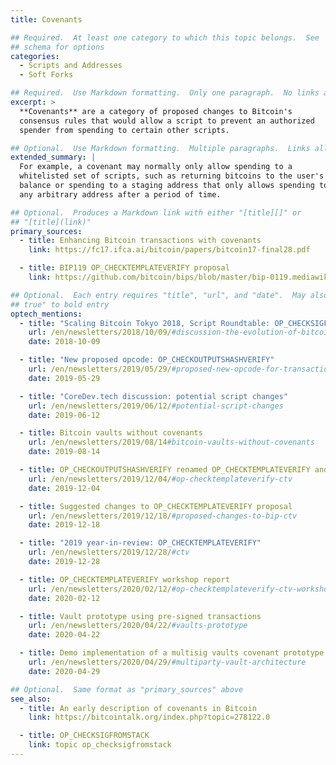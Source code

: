 ```yaml
---
title: Covenants

## Required.  At least one category to which this topic belongs.  See
## schema for options
categories:
  - Scripts and Addresses
  - Soft Forks

## Required.  Use Markdown formatting.  Only one paragraph.  No links allowed.
excerpt: >
  **Covenants** are a category of proposed changes to Bitcoin's
  consensus rules that would allow a script to prevent an authorized
  spender from spending to certain other scripts.

## Optional.  Use Markdown formatting.  Multiple paragraphs.  Links allowed.
extended_summary: |
  For example, a covenant may normally only allow spending to a
  whitelisted set of scripts, such as returning bitcoins to the user's own
  balance or spending to a staging address that only allows spending to
  any arbitrary address after a period of time.

## Optional.  Produces a Markdown link with either "[title][]" or
## "[title](link)"
primary_sources:
  - title: Enhancing Bitcoin transactions with covenants
    link: https://fc17.ifca.ai/bitcoin/papers/bitcoin17-final28.pdf

  - title: BIP119 OP_CHECKTEMPLATEVERIFY proposal
    link: https://github.com/bitcoin/bips/blob/master/bip-0119.mediawiki

## Optional.  Each entry requires "title", "url", and "date".  May also use "feature:
## true" to bold entry
optech_mentions:
  - title: "Scaling Bitcoin Tokyo 2018, Script Roundtable: OP_CHECKSIGFROMSTACK"
    url: /en/newsletters/2018/10/09/#discussion-the-evolution-of-bitcoin-script
    date: 2018-10-09

  - title: "New proposed opcode: OP_CHECKOUTPUTSHASHVERIFY"
    url: /en/newsletters/2019/05/29/#proposed-new-opcode-for-transaction-output-commitments
    date: 2019-05-29

  - title: "CoreDev.tech discussion: potential script changes"
    url: /en/newsletters/2019/06/12/#potential-script-changes
    date: 2019-06-12

  - title: Bitcoin vaults without covenants
    url: /en/newsletters/2019/08/14#bitcoin-vaults-without-covenants
    date: 2019-08-14

  - title: OP_CHECKOUTPUTSHASHVERIFY renamed OP_CHECKTEMPLATEVERIFY and updated
    url: /en/newsletters/2019/12/04/#op-checktemplateverify-ctv
    date: 2019-12-04

  - title: Suggested changes to OP_CHECKTEMPLATEVERIFY proposal
    url: /en/newsletters/2019/12/18/#proposed-changes-to-bip-ctv
    date: 2019-12-18

  - title: "2019 year-in-review: OP_CHECKTEMPLATEVERIFY"
    url: /en/newsletters/2019/12/28/#ctv
    date: 2019-12-28

  - title: OP_CHECKTEMPLATEVERIFY workshop report
    url: /en/newsletters/2020/02/12/#op-checktemplateverify-ctv-workshop
    date: 2020-02-12

  - title: Vault prototype using pre-signed transactions
    url: /en/newsletters/2020/04/22/#vaults-prototype
    date: 2020-04-22

  - title: Demo implementation of a multisig vaults covenant prototype
    url: /en/newsletters/2020/04/29/#multiparty-vault-architecture
    date: 2020-04-29

## Optional.  Same format as "primary_sources" above
see_also:
  - title: An early description of covenants in Bitcoin
    link: https://bitcointalk.org/index.php?topic=278122.0

  - title: OP_CHECKSIGFROMSTACK
    link: topic op_checksigfromstack
---
```

